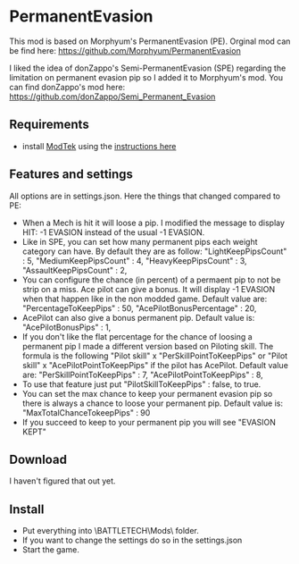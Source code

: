 # PermanentEvasion
This mod is based on Morphyum's PermanentEvasion (PE).
Orginal mod can be find here:
https://github.com/Morphyum/PermanentEvasion

I liked the idea of donZappo's Semi-PermanentEvasion (SPE) regarding the limitation on permanent evasion pip so I added it to Morphyum's mod.
You can find donZappo's mod here:
https://github.com/donZappo/Semi_Permanent_Evasion

## Requirements

* install [ModTek](https://github.com/BattletechModders/ModTek/releases) using the [instructions here](https://github.com/BattletechModders/ModTek)

## Features and settings

All options are in settings.json.
Here the things that changed compared to PE:
- When a Mech is hit it will loose a pip. I modified the message to display HIT: -1 EVASION instead of the usual -1 EVASION.
- Like in SPE, you can set how many permanent pips each weight category can have. By default they are as follow:
        "LightKeepPipsCount" : 5,
        "MediumKeepPipsCount" : 4,
        "HeavyKeepPipsCount" : 3,
        "AssaultKeepPipsCount" : 2,
- You can configure the chance (in percent) of a permaent pip to not be strip on a miss. Ace pilot can give a bonus. It will display -1 EVASION when that happen like in the non modded game. Default value are:		
        "PercentageToKeepPips" : 50,
        "AcePilotBonusPercentage" : 20,
- AcePilot can also give a bonus permanent pip. Default value is:
        "AcePilotBonusPips" : 1,
- If you don't like the flat percentage for the chance of loosing a permanent pip I made a different version based on Piloting skill. The formula is the following "Pilot skill" x "PerSkillPointToKeepPips" or "Pilot skill" x "AcePilotPointToKeepPips" if the pilot has AcePilot. Default value are:
		"PerSkillPointToKeepPips" : 7,
		"AcePilotPointToKeepPips" : 8,
- To use that feature just put "PilotSkillToKeepPips" : false, to true.
- You can set the max chance to keep your permanent evasion pip so there is always a chance to loose your permanent pip. Default value is:
		"MaxTotalChanceTokeepPips" : 90
- If you succeed to keep to your permanent pip you will see "EVASION KEPT"

## Download
I haven't figured that out yet.
    
## Install
- Put  everything into \BATTLETECH\Mods\ folder.
- If you want to change the settings do so in the settings.json
- Start the game.
